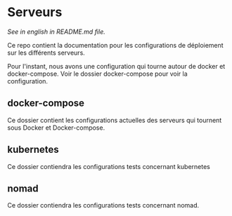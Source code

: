 # Serveurs

*See in english in README.md file.*

Ce repo contient la documentation pour les configurations de déploiement sur les différents serveurs.

Pour l'instant, nous avons une configuration qui tourne autour de docker et docker-compose. Voir le dossier docker-compose pour voir la configuration.

## docker-compose
Ce dossier contient les configurations actuelles des serveurs qui tournent sous Docker et Docker-compose.

## kubernetes
Ce dossier contiendra les configurations tests concernant kubernetes

## nomad
 Ce dossier contiendra les configurations tests concernant nomad.
